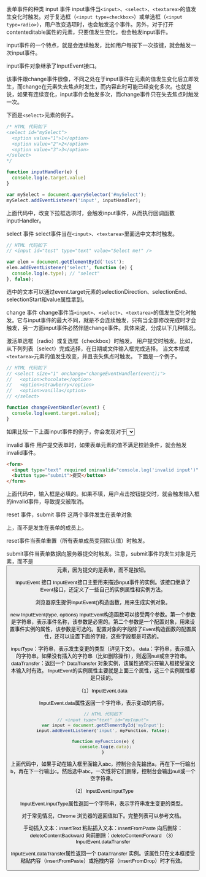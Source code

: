 表单事件的种类
input 事件
input事件当`<input>`、`<select>`、`<textarea>`的值发生变化时触发。对于复选框（`<input type=checkbox>`）或单选框（`<input type=radio>`），用户改变选项时，也会触发这个事件。另外，对于打开contenteditable属性的元素，只要值发生变化，也会触发input事件。

input事件的一个特点，就是会连续触发，比如用户每按下一次按键，就会触发一次input事件。

input事件对象继承了InputEvent接口。

该事件跟change事件很像，不同之处在于input事件在元素的值发生变化后立即发生，而change在元素失去焦点时发生，而内容此时可能已经变化多次。也就是说，如果有连续变化，input事件会触发多次，而change事件只在失去焦点时触发一次。

下面是`<select>`元素的例子。

```javascript
/* HTML 代码如下
<select id="mySelect">
  <option value="1">1</option>
  <option value="2">2</option>
  <option value="3">3</option>
</select>
*/

function inputHandler(e) {
  console.log(e.target.value)
}

var mySelect = document.querySelector('#mySelect');
mySelect.addEventListener('input', inputHandler);
```

上面代码中，改变下拉框选项时，会触发input事件，从而执行回调函数inputHandler。

select 事件
select事件当在`<input>`、`<textarea>`里面选中文本时触发。

```javascript
// HTML 代码如下
// <input id="test" type="text" value="Select me!" />

var elem = document.getElementById('test');
elem.addEventListener('select', function (e) {
  console.log(e.type); // "select"
}, false);
```

选中的文本可以通过event.target元素的selectionDirection、selectionEnd、selectionStart和value属性拿到。

change 事件
change事件当`<input>`、`<select>`、`<textarea>`的值发生变化时触发。它与input事件的最大不同，就是不会连续触发，只有当全部修改完成时才会触发，另一方面input事件必然伴随change事件。具体来说，分成以下几种情况。

激活单选框（radio）或复选框（checkbox）时触发。
用户提交时触发。比如，从下列列表（select）完成选择，在日期或文件输入框完成选择。
当文本框或`<textarea>`元素的值发生改变，并且丧失焦点时触发。
下面是一个例子。

```javascript
// HTML 代码如下
// <select size="1" onchange="changeEventHandler(event);">
//   <option>chocolate</option>
//   <option>strawberry</option>
//   <option>vanilla</option>
// </select>

function changeEventHandler(event) {
  console.log(event.target.value);
}
```

如果比较一下上面input事件的例子，你会发现对于<select>元素来说，input和change事件基本是等价的。

invalid 事件
用户提交表单时，如果表单元素的值不满足校验条件，就会触发invalid事件。

```html
<form>
  <input type="text" required oninvalid="console.log('invalid input')" />
  <button type="submit">提交</button>
</form>
```

上面代码中，输入框是必填的。如果不填，用户点击按钮提交时，就会触发输入框的invalid事件，导致提交被取消。

reset 事件，submit 事件
这两个事件发生在表单对象<form>上，而不是发生在表单的成员上。

reset事件当表单重置（所有表单成员变回默认值）时触发。

submit事件当表单数据向服务器提交时触发。注意，submit事件的发生对象是<form>元素，而不是<button>元素，因为提交的是表单，而不是按钮。

InputEvent 接口
InputEvent接口主要用来描述input事件的实例。该接口继承了Event接口，还定义了一些自己的实例属性和实例方法。

浏览器原生提供InputEvent()构造函数，用来生成实例对象。

new InputEvent(type, options)
InputEvent构造函数可以接受两个参数。第一个参数是字符串，表示事件名称，该参数是必需的。第二个参数是一个配置对象，用来设置事件实例的属性，该参数是可选的。配置对象的字段除了Event构造函数的配置属性，还可以设置下面的字段，这些字段都是可选的。

inputType：字符串，表示发生变更的类型（详见下文）。
data：字符串，表示插入的字符串。如果没有插入的字符串（比如删除操作），则返回null或空字符串。
dataTransfer：返回一个 DataTransfer 对象实例，该属性通常只在输入框接受富文本输入时有效。
InputEvent的实例属性主要就是上面三个属性，这三个实例属性都是只读的。

（1）InputEvent.data

InputEvent.data属性返回一个字符串，表示变动的内容。

```javascript
// HTML 代码如下
// <input type="text" id="myInput">
var input = document.getElementById('myInput');
input.addEventListener('input', myFunction, false);

function myFunction(e) {
  console.log(e.data);
}
```

上面代码中，如果手动在输入框里面输入abc，控制台会先输出a，再在下一行输出b，再在下一行输出c。然后选中abc，一次性将它们删除，控制台会输出null或一个空字符串。

（2）InputEvent.inputType

InputEvent.inputType属性返回一个字符串，表示字符串发生变更的类型。

对于常见情况，Chrome 浏览器的返回值如下。完整列表可以参考文档。

手动插入文本：insertText
粘贴插入文本：insertFromPaste
向后删除：deleteContentBackward
向前删除：deleteContentForward
（3）InputEvent.dataTransfer

InputEvent.dataTransfer属性返回一个 DataTransfer 实例。该属性只在文本框接受粘贴内容（insertFromPaste）或拖拽内容（insertFromDrop）时才有效。